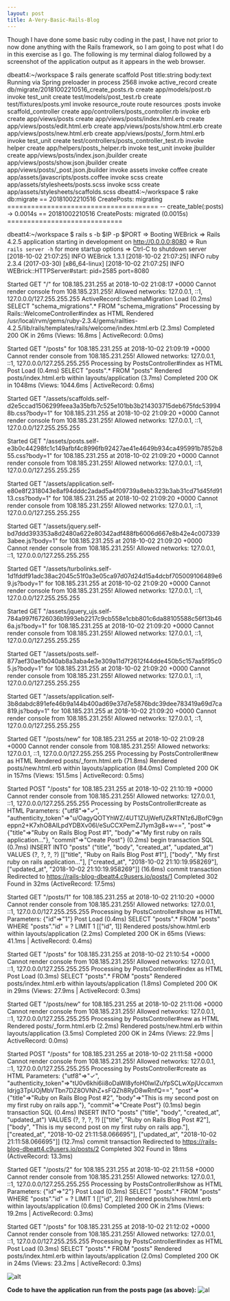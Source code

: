 ```yaml
---
layout: post
title: A-Very-Basic-Rails-Blog
---
```


Though I have done some basic ruby coding in the past, I have not prior to now done anything with the Rails framework, so I am going to post 
what I do in this exercise as I go. The following is my terminal dialog followed by a screenshot of the application output as it appears in the web browser.

dbeatt4:~/workspace $ rails generate scaffold Post title:string body:text
Running via Spring preloader in process 2568
      invoke  active_record
      create    db/migrate/20181002210516_create_posts.rb
      create    app/models/post.rb
      invoke    test_unit
      create      test/models/post_test.rb
      create      test/fixtures/posts.yml
      invoke  resource_route
       route    resources :posts
      invoke  scaffold_controller
      create    app/controllers/posts_controller.rb
      invoke    erb
      create      app/views/posts
      create      app/views/posts/index.html.erb
      create      app/views/posts/edit.html.erb
      create      app/views/posts/show.html.erb
      create      app/views/posts/new.html.erb
      create      app/views/posts/_form.html.erb
      invoke    test_unit
      create      test/controllers/posts_controller_test.rb
      invoke    helper
      create      app/helpers/posts_helper.rb
      invoke      test_unit
      invoke    jbuilder
      create      app/views/posts/index.json.jbuilder
      create      app/views/posts/show.json.jbuilder
      create      app/views/posts/_post.json.jbuilder
      invoke  assets
      invoke    coffee
      create      app/assets/javascripts/posts.coffee
      invoke    scss
      create      app/assets/stylesheets/posts.scss
      invoke  scss
      create    app/assets/stylesheets/scaffolds.scss
dbeatt4:~/workspace $ rake db:migrate
== 20181002210516 CreatePosts: migrating ======================================
-- create_table(:posts)
   -> 0.0014s
== 20181002210516 CreatePosts: migrated (0.0015s) =============================

dbeatt4:~/workspace $ rails s -b $IP -p $PORT
=> Booting WEBrick
=> Rails 4.2.5 application starting in development on http://0.0.0.0:8080
=> Run `rails server -h` for more startup options
=> Ctrl-C to shutdown server
[2018-10-02 21:07:25] INFO  WEBrick 1.3.1
[2018-10-02 21:07:25] INFO  ruby 2.3.4 (2017-03-30) [x86_64-linux]
[2018-10-02 21:07:25] INFO  WEBrick::HTTPServer#start: pid=2585 port=8080


Started GET "/" for 108.185.231.255 at 2018-10-02 21:08:17 +0000
Cannot render console from 108.185.231.255! Allowed networks: 127.0.0.1, ::1, 127.0.0.0/127.255.255.255
  ActiveRecord::SchemaMigration Load (0.2ms)  SELECT "schema_migrations".* FROM "schema_migrations"
Processing by Rails::WelcomeController#index as HTML
  Rendered /usr/local/rvm/gems/ruby-2.3.4/gems/railties-4.2.5/lib/rails/templates/rails/welcome/index.html.erb (2.3ms)
Completed 200 OK in 26ms (Views: 16.8ms | ActiveRecord: 0.0ms)


Started GET "/posts" for 108.185.231.255 at 2018-10-02 21:09:19 +0000
Cannot render console from 108.185.231.255! Allowed networks: 127.0.0.1, ::1, 127.0.0.0/127.255.255.255
Processing by PostsController#index as HTML
  Post Load (0.4ms)  SELECT "posts".* FROM "posts"
  Rendered posts/index.html.erb within layouts/application (3.7ms)
Completed 200 OK in 1048ms (Views: 1044.6ms | ActiveRecord: 0.6ms)


Started GET "/assets/scaffolds.self-d2e5ccad1506299feea3a35bfb7c525e101bb3b214303715deb675fdc539948b.css?body=1" for 108.185.231.255 at 2018-10-02 21:09:20 +0000
Cannot render console from 108.185.231.255! Allowed networks: 127.0.0.1, ::1, 127.0.0.0/127.255.255.255


Started GET "/assets/posts.self-e3b0c44298fc1c149afbf4c8996fb92427ae41e4649b934ca495991b7852b855.css?body=1" for 108.185.231.255 at 2018-10-02 21:09:20 +0000
Cannot render console from 108.185.231.255! Allowed networks: 127.0.0.1, ::1, 127.0.0.0/127.255.255.255


Started GET "/assets/application.self-e80e8f2318043e8af94dddc2adad5a4f09739a8ebb323b3ab31cd71d45fd9113.css?body=1" for 108.185.231.255 at 2018-10-02 21:09:20 +0000
Cannot render console from 108.185.231.255! Allowed networks: 127.0.0.1, ::1, 127.0.0.0/127.255.255.255


Started GET "/assets/jquery.self-bd7ddd393353a8d2480a622e80342adf488fb6006d667e8b42e4c0073393abee.js?body=1" for 108.185.231.255 at 2018-10-02 21:09:20 +0000
Cannot render console from 108.185.231.255! Allowed networks: 127.0.0.1, ::1, 127.0.0.0/127.255.255.255


Started GET "/assets/turbolinks.self-1d1fddf91adc38ac2045c51f0a3e05ca97d07d24d15a4dcbf705009106489e69.js?body=1" for 108.185.231.255 at 2018-10-02 21:09:20 +0000
Cannot render console from 108.185.231.255! Allowed networks: 127.0.0.1, ::1, 127.0.0.0/127.255.255.255


Started GET "/assets/jquery_ujs.self-784a997f6726036b1993eb2217c9cb558e1cbb801c6da88105588c56f13b466a.js?body=1" for 108.185.231.255 at 2018-10-02 21:09:20 +0000
Cannot render console from 108.185.231.255! Allowed networks: 127.0.0.1, ::1, 127.0.0.0/127.255.255.255


Started GET "/assets/posts.self-877aef30ae1b040ab8a3aba4e3e309a11d7f2612f44dde450b5c157aa5f95c05.js?body=1" for 108.185.231.255 at 2018-10-02 21:09:20 +0000
Cannot render console from 108.185.231.255! Allowed networks: 127.0.0.1, ::1, 127.0.0.0/127.255.255.255


Started GET "/assets/application.self-3b8dabdc891efe46b9a144b400ad69e37d7e5876bdc39dee783419a69d7ca819.js?body=1" for 108.185.231.255 at 2018-10-02 21:09:20 +0000
Cannot render console from 108.185.231.255! Allowed networks: 127.0.0.1, ::1, 127.0.0.0/127.255.255.255


Started GET "/posts/new" for 108.185.231.255 at 2018-10-02 21:09:28 +0000
Cannot render console from 108.185.231.255! Allowed networks: 127.0.0.1, ::1, 127.0.0.0/127.255.255.255
Processing by PostsController#new as HTML
  Rendered posts/_form.html.erb (71.8ms)
  Rendered posts/new.html.erb within layouts/application (84.0ms)
Completed 200 OK in 157ms (Views: 151.5ms | ActiveRecord: 0.5ms)


Started POST "/posts" for 108.185.231.255 at 2018-10-02 21:10:19 +0000
Cannot render console from 108.185.231.255! Allowed networks: 127.0.0.1, ::1, 127.0.0.0/127.255.255.255
Processing by PostsController#create as HTML
  Parameters: {"utf8"=>"✓", "authenticity_token"=>"u/OagyQOTYhWZ/4UT1ZUjWefUZkRTN1z6JBofC9gneppn2+K7xhO8AILpdYDBXv06l/eSuCCXPemZJ1ym3g8+w==", "post"=>{"title"=>"Ruby on Rails Blog Post #1", "body"=>"My first ruby on rails application..."}, "commit"=>"Create Post"}
   (0.2ms)  begin transaction
  SQL (0.7ms)  INSERT INTO "posts" ("title", "body", "created_at", "updated_at") VALUES (?, ?, ?, ?)  [["title", "Ruby on Rails Blog Post #1"], ["body", "My first ruby on rails application..."], ["created_at", "2018-10-02 21:10:19.958269"], ["updated_at", "2018-10-02 21:10:19.958269"]]
   (16.6ms)  commit transaction
Redirected to https://rails-blog-dbeatt4.c9users.io/posts/1
Completed 302 Found in 32ms (ActiveRecord: 17.5ms)


Started GET "/posts/1" for 108.185.231.255 at 2018-10-02 21:10:20 +0000
Cannot render console from 108.185.231.255! Allowed networks: 127.0.0.1, ::1, 127.0.0.0/127.255.255.255
Processing by PostsController#show as HTML
  Parameters: {"id"=>"1"}
  Post Load (0.4ms)  SELECT  "posts".* FROM "posts" WHERE "posts"."id" = ? LIMIT 1  [["id", 1]]
  Rendered posts/show.html.erb within layouts/application (2.2ms)
Completed 200 OK in 65ms (Views: 41.1ms | ActiveRecord: 0.4ms)


Started GET "/posts" for 108.185.231.255 at 2018-10-02 21:10:54 +0000
Cannot render console from 108.185.231.255! Allowed networks: 127.0.0.1, ::1, 127.0.0.0/127.255.255.255
Processing by PostsController#index as HTML
  Post Load (0.3ms)  SELECT "posts".* FROM "posts"
  Rendered posts/index.html.erb within layouts/application (1.8ms)
Completed 200 OK in 29ms (Views: 27.9ms | ActiveRecord: 0.3ms)


Started GET "/posts/new" for 108.185.231.255 at 2018-10-02 21:11:06 +0000
Cannot render console from 108.185.231.255! Allowed networks: 127.0.0.1, ::1, 127.0.0.0/127.255.255.255
Processing by PostsController#new as HTML
  Rendered posts/_form.html.erb (2.2ms)
  Rendered posts/new.html.erb within layouts/application (3.5ms)
Completed 200 OK in 24ms (Views: 22.9ms | ActiveRecord: 0.0ms)


Started POST "/posts" for 108.185.231.255 at 2018-10-02 21:11:58 +0000
Cannot render console from 108.185.231.255! Allowed networks: 127.0.0.1, ::1, 127.0.0.0/127.255.255.255
Processing by PostsController#create as HTML
  Parameters: {"utf8"=>"✓", "authenticity_token"=>"tU0v6khi6ii8oDaWl8yfoH0lwlZuYpSCLwXpjUccxmxnIdrjg3TpUOjMbVTbn7DZ8OVNhZ+sFQZh8RyD8wRnfQ==", "post"=>{"title"=>"Ruby on Rails Blog Post #2", "body"=>"This is my second post on my first ruby on rails app."}, "commit"=>"Create Post"}
   (0.1ms)  begin transaction
  SQL (0.4ms)  INSERT INTO "posts" ("title", "body", "created_at", "updated_at") VALUES (?, ?, ?, ?)  [["title", "Ruby on Rails Blog Post #2"], ["body", "This is my second post on my first ruby on rails app."], ["created_at", "2018-10-02 21:11:58.066695"], ["updated_at", "2018-10-02 21:11:58.066695"]]
   (12.7ms)  commit transaction
Redirected to https://rails-blog-dbeatt4.c9users.io/posts/2
Completed 302 Found in 18ms (ActiveRecord: 13.3ms)


Started GET "/posts/2" for 108.185.231.255 at 2018-10-02 21:11:58 +0000
Cannot render console from 108.185.231.255! Allowed networks: 127.0.0.1, ::1, 127.0.0.0/127.255.255.255
Processing by PostsController#show as HTML
  Parameters: {"id"=>"2"}
  Post Load (0.3ms)  SELECT  "posts".* FROM "posts" WHERE "posts"."id" = ? LIMIT 1  [["id", 2]]
  Rendered posts/show.html.erb within layouts/application (0.6ms)
Completed 200 OK in 21ms (Views: 19.2ms | ActiveRecord: 0.3ms)


Started GET "/posts" for 108.185.231.255 at 2018-10-02 21:12:02 +0000
Cannot render console from 108.185.231.255! Allowed networks: 127.0.0.1, ::1, 127.0.0.0/127.255.255.255
Processing by PostsController#index as HTML
  Post Load (0.3ms)  SELECT "posts".* FROM "posts"
  Rendered posts/index.html.erb within layouts/application (2.0ms)
Completed 200 OK in 24ms (Views: 23.2ms | ActiveRecord: 0.3ms)

![alt](https://www.keepandshare.com/userpics/h/e/a/r/tnhandstraining/2018-10/sb/ruby_on_ratls-75798012.jpg?ts=1538516801)

**Code to have the application run from the posts page (as above):**
![al](http://www.keepandshare.com/userpics/h/e/a/r/tnhandstraining/2018-10/sb/root_routs-62848630.jpg?ts=1538517541)
